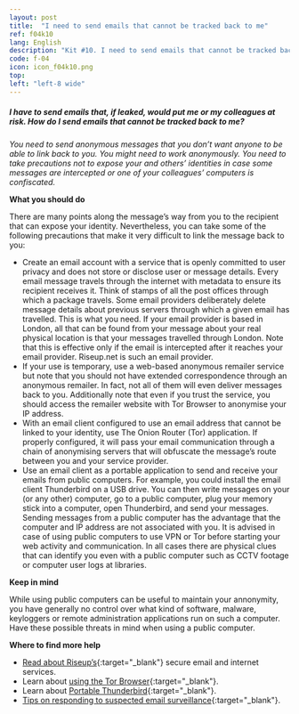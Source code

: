 ```yaml
---
layout: post
title:  "I need to send emails that cannot be tracked back to me"
ref: f04k10
lang: English
description: "Kit #10. I need to send emails that cannot be tracked back to me"
code: f-04
icon: icon_f04k10.png
top: 
left: "left-8 wide"
---
```


##### I have to send emails that, if leaked, would put me or my colleagues at risk. How do I send emails that cannot be tracked back to me?

*You need to send anonymous messages that you don’t want anyone to be able to link back to you. You might need to work anonymously. You need to take precautions not to expose your and others’ identities in case some messages are intercepted or one of your colleagues’ computers is confiscated.*

**What you should do**

There are many points along the message’s way from you to the recipient that can expose your identity. Nevertheless, you can take some of the following precautions that make it very difficult to link the message back to you:

+ Create an email account with a service that is openly committed to user privacy and does not store or disclose user or message details. Every email message travels through the internet with metadata to ensure its recipient receives it. Think of stamps of all the post offices through which a package travels. Some email providers deliberately delete message details about previous servers through which a given email has travelled. This is what you need. If your email provider is based in London, all that can be found from your message about your real physical location is that your messages travelled through London. Note that this is effective only if the email is intercepted after it reaches your email provider. Riseup.net is such an email provider.
+ If your use is temporary, use a web-based anonymous remailer service but note that you should not have extended correspondence through an anonymous remailer. In fact, not all of them will even deliver messages back to you. Additionally note that even if you trust the service, you should access the remailer website with Tor Browser to anonymise your IP address.
+ With an email client configured to use an email address that cannot be linked to your identity, use The Onion Router (Tor) application. If properly configured, it will pass your email communication through a chain of anonymising servers that will obfuscate the message’s route between you and your service provider.
+ Use an email client as a portable application to send and receive your emails from public computers. For example, you could install the email client Thunderbird on a USB drive. You can then write messages on your (or any other) computer, go to a public computer, plug your memory stick into a computer, open Thunderbird, and send your messages. Sending messages from a public computer has the advantage that the computer and IP address are not associated with you. It is advised in case of using public computers to use VPN or Tor before starting your web activity and communication. In all cases there are physical clues that can identify you even with a public computer such as CCTV footage or computer user logs at libraries.

**Keep in mind**

While using public computers can be useful to maintain your annonymity, you have generally no control over what kind of software, malware, keyloggers or remote administration applications run on such a computer. Have these possible threats in mind when using a public computer.

**Where to find more help**

+ [Read about Riseup’s](https://securityinabox.org/en/guide/riseup/internet){:target="_blank"} secure email and internet services.
+ Learn about [using the Tor Browser](https://securityinabox.org/en/guide/torbrowser/windows){:target="_blank"}. 
+ Learn about [Portable Thunderbird](https://securityinabox.org/en/guide/thunderbird/windows){:target="_blank"}.
+ [Tips on responding to suspected email surveillance](https://securityinabox.org/en/chapter_7_2){:target="_blank"}.
